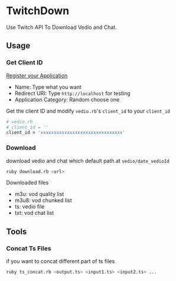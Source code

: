 # TwitchDown
Use Twitch API To Download Vedio and Chat.

## Usage
### Get Client ID
[Register your Application](https://www.twitch.tv/kraken/oauth2/clients/new)

- Name: Type what you want
- Redirect URI: Type `http://localhost` for testing
- Application Category: Random choose one

Get the client ID and modify `vedio.rb`'s `client_id` to your `client_id`

```ruby
# vedio.rb
# client_id = ''
client_id = 'xxxxxxxxxxxxxxxxxxxxxxxxxxxxxxx'
```

### Download

download vedio and chat which default path at `vedio/date_vedioId`

```sh
ruby download.rb <url>
```

Downloaded files

- m3u: vod quality list
- m3u8: vod chunked list
- ts: vedio file
- txt: vod chat list

## Tools
### Concat Ts Files

if you want to concat different part of ts files

```sh
ruby ts_concat.rb <output.ts> <input1.ts> <input2.ts> ...
```
